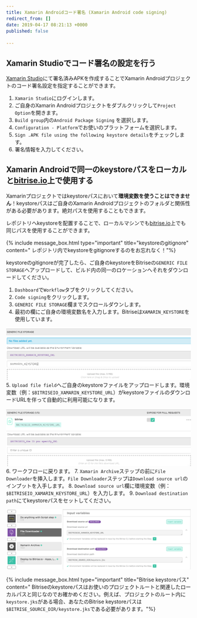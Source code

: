 ```yaml
---
title: Xamarin Androidコード署名 (Xamarin Android code signing)
redirect_from: []
date: 2019-04-17 08:21:13 +0000
published: false

---
```

## Xamarin Studioでコード署名の設定を行う

[Xamarin Studio](https://www.visualstudio.com/xamarin/)にて署名済みAPKを作成することでXamarin Androidプロジェクトのコード署名設定を指定することができます。

1. `Xamarin Studio`にログインします。
2. ご自身のXamarin Androidプロジェクトをダブルクリックして`Project Option`を開きます。
3. `Build group`内の`Android Package Signing` を選択します。
4. `Configuration - Platform`でお使いのプラットフォームを選択します。
5. `Sign .APK file using the following keystore details`をチェックします。
6. 署名情報を入力してください。

## Xamarin Androidで同一のkeystoreパスをローカルと[bitrise.io](https://www.bitrise.io)上で使用する

Xamarinプロジェクトではkeystoreパスにおいて**環境変数を使うことはできません**！keystoreパスはご自身のXamarin Androidプロジェクトのフォルダと関係性がある必要があります。絶対パスを使用することもできます。

レポジトリへkeystoreを配置することで、ローカルマシンでも[bitrise.io](https://www.bitrise.io)上でも同じパスを使用することができます。

{% include message_box.html type="important" title="keystoreのgitignore" content=" レポジトリ内でkeystoreをgitignoreするのをお忘れなく！"%}

keystoreのgitignoreが完了したら、ご自身のkeystoreをBitriseの`GENERIC FILE STORAGE`へアップロードして、ビルド内の同一のロケーションへそれをダウンロードしてください。

1. `Dashboard`で`Workflow`タブをクリックしてください。
2. `Code signing`をクリックします。
3. `GENERIC FILE STORAGE`欄までスクロールダウンします。
4.  最初の欄にご自身の環境変数名を入力します。Bitriseは`XAMARIN_KEYSTORE`を使用しています。

   ![Screenshot](/img/android-code-signing/generic-file-storage-xm.png)
5. `Upload file field`へご自身のkeystoreファイルをアップロードします。環境変数（例：`$BITRISEIO_XAMARIN_KEYSTORE_URL`）がkeystoreファイルのダウンロードURLを伴って自動的に利用可能になります。

   ![Screenshot](/img/android-code-signing/download-url.png)
6. ワークフローに戻ります。
7. `Xamarin Archive`ステップの前に`File Downloader`を挿入します。`File Downloader`ステップは`Download source url`のインプットを入手します。
8. `Download source url`欄に環境変数（例：`$BITRISEIO_XAMARIN_KEYSTORE_URL`）を入力します。
9. `Download destination path`にてkeystoreパスをセットしてください。

![Screenshot](/img/android-code-signing/file-downloader.png)

{% include message_box.html type="important" title="Bitrise keystoreパス" content=" Bitriseのkeystoreパスはお使いのプロジェクトルートと関連したローカルパスと同じなのでお確かめください。例えば、プロジェクトのルート内に`keystore.jks`がある場合、あなたのBitrise keystoreパスは `$BITRISE_SOURCE_DIR/keystore.jks`である必要があります。"%}